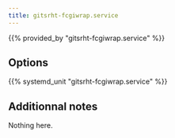 ```yaml
---
title: gitsrht-fcgiwrap.service
---
```


{{% provided_by "gitsrht-fcgiwrap.service" %}}

## Options

{{% systemd_unit "gitsrht-fcgiwrap.service" %}}

## Additionnal notes

Nothing here.